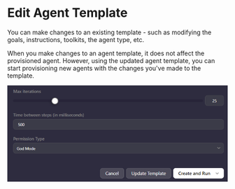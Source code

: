 # Edit Agent Template

You can make changes to an existing template - such as modifying the goals, instructions, toolkits, the agent type, etc.

When you make changes to an agent template, it does not affect the provisioned agent. However, using the updated agent template, you can start provisioning new agents with the changes you've made to the template. 

![Alt text](/../assets/images/Edit_Agent_Template.png)